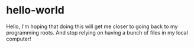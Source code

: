 # hello-world

Hello, 
I'm hoping that doing this will get me closer to going back to my programming roots. 
And stop relying on having a bunch of files in my local computer!
